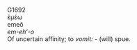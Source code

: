 <body>
  <p>G1692<br>  ἐμέω  <br> emeō  <br><i>em-eh‘-o </i><br>Of uncertain affinity; to <i>vomit:</i> - (will) spue.<br></p>
 </body>